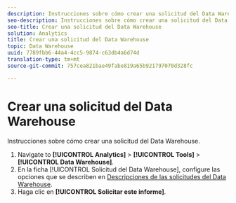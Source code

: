 ```yaml
---
description: Instrucciones sobre cómo crear una solicitud del Data Warehouse.
seo-description: Instrucciones sobre cómo crear una solicitud del Data Warehouse.
seo-title: Crear una solicitud del Data Warehouse
solution: Analytics
title: Crear una solicitud del Data Warehouse
topic: Data Warehouse
uuid: 7789fbb6-44a4-4cc5-9874-c63db4a6d74d
translation-type: tm+mt
source-git-commit: 757cea821bae49fabe819a65b921797070d328fc

---
```



# Crear una solicitud del Data Warehouse

Instrucciones sobre cómo crear una solicitud del Data Warehouse.

1. Navigate to **[!UICONTROL Analytics]** &gt; **[!UICONTROL Tools]** &gt; **[!UICONTROL Data Warehouse]**.
1. En la ficha [!UICONTROL Solicitud del Data Warehouse], configure las opciones que se describen en [Descripciones de las solicitudes del Data Warehouse](/help/export/data-warehouse/data-warehouse.md#section_F21C78ED36884C389C852E876AF5CDE8).
1. Haga clic en **[!UICONTROL Solicitar este informe]**.
